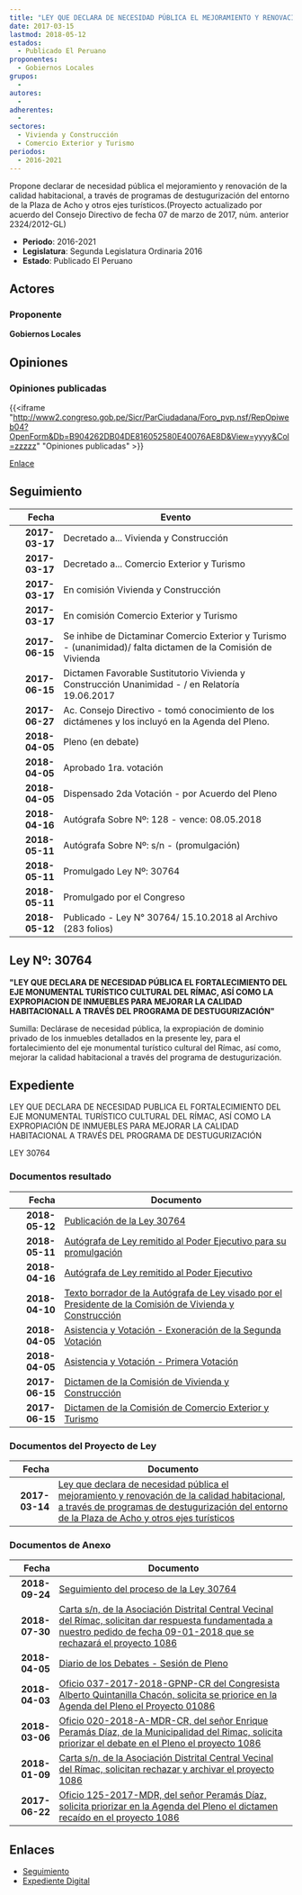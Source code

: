 ```yaml
---
title: "LEY QUE DECLARA DE NECESIDAD PÚBLICA EL MEJORAMIENTO Y RENOVACIÓN DE LA CALIDAD HABITACIONAL"
date: 2017-03-15
lastmod: 2018-05-12
estados: 
  - Publicado El Peruano
proponentes: 
  - Gobiernos Locales
grupos: 
  - 
autores: 
  - 
adherentes: 
  - 
sectores: 
  - Vivienda y Construcción
  - Comercio Exterior y Turismo
periodos: 
  - 2016-2021
---
```


Propone declarar de necesidad pública el mejoramiento y renovación de la calidad habitacional, a través de programas de destugurización del entorno de la Plaza de Acho y otros ejes turísticos.(Proyecto actualizado por acuerdo del Consejo Directivo de fecha 07 de marzo de 2017, núm. anterior 2324/2012-GL)

- **Periodo**: 2016-2021
- **Legislatura**: Segunda Legislatura Ordinaria 2016
- **Estado**: Publicado El Peruano

## Actores

### Proponente

**Gobiernos Locales**


## Opiniones

### Opiniones publicadas

{{<iframe "http://www2.congreso.gob.pe/Sicr/ParCiudadana/Foro_pvp.nsf/RepOpiweb04?OpenForm&Db=B904262DB04DE816052580E40076AE8D&View=yyyy&Col=zzzzz" "Opiniones publicadas" >}}

[Enlace](http://www2.congreso.gob.pe/Sicr/ParCiudadana/Foro_pvp.nsf/RepOpiweb04?OpenForm&Db=B904262DB04DE816052580E40076AE8D&View=yyyy&Col=zzzzz)

## Seguimiento

| Fecha | Evento |
|------:|--------|
| **2017-03-17** | Decretado a... Vivienda y Construcción|
| **2017-03-17** | Decretado a... Comercio Exterior y Turismo|
| **2017-03-17** | En comisión Vivienda y Construcción|
| **2017-03-17** | En comisión Comercio Exterior y Turismo|
| **2017-06-15** | Se inhibe de Dictaminar Comercio Exterior y Turismo - (unanimidad)/ falta dictamen de la Comisión de Vivienda|
| **2017-06-15** | Dictamen Favorable Sustitutorio Vivienda y Construcción Unanimidad - / en Relatoría 19.06.2017|
| **2017-06-27** | Ac. Consejo Directivo - tomó conocimiento de los dictámenes y los incluyó en la Agenda del Pleno.|
| **2018-04-05** | Pleno (en debate)|
| **2018-04-05** | Aprobado 1ra. votación|
| **2018-04-05** | Dispensado 2da Votación - por Acuerdo del Pleno|
| **2018-04-16** | Autógrafa Sobre Nº: 128 - vence: 08.05.2018|
| **2018-05-11** | Autógrafa Sobre Nº: s/n - (promulgación)|
| **2018-05-11** | Promulgado Ley Nº: 30764|
| **2018-05-11** | Promulgado por el Congreso|
| **2018-05-12** | Publicado - Ley N° 30764/ 15.10.2018 al Archivo (283 folios)|

## Ley Nº: 30764

**"LEY QUE DECLARA DE NECESIDAD PÚBLICA EL FORTALECIMIENTO DEL EJE MONUMENTAL TURÍSTICO CULTURAL DEL RÍMAC, ASÍ COMO LA EXPROPIACION DE INMUEBLES PARA MEJORAR LA CALIDAD HABITACIONALL A TRAVÉS DEL PROGRAMA DE DESTUGURIZACIÓN"**

Sumilla: Declárase de necesidad pública, la expropiación de dominio privado de los inmuebles detallados en la presente ley, para el fortalecimiento del eje monumental turístico cultural del Rímac, así como, mejorar la calidad habitacional a través del programa de destugurización.


## Expediente

LEY QUE DECLARA DE NECESIDAD PUBLICA EL FORTALECIMIENTO DEL EJE MONUMENTAL TURÍSTICO CULTURAL DEL RÍMAC, ASÍ COMO LA EXPROPIACIÓN DE INMUEBLES PARA MEJORAR LA CALIDAD HABITACIONAL A TRAVÉS DEL PROGRAMA DE DESTUGURIZACIÓN

LEY 30764


### Documentos resultado

| Fecha | Documento |
|------:|--------|
| **2018-05-12** | [Publicación de la Ley 30764](http://www.leyes.congreso.gob.pe/Documentos/2016_2021/ADLP/Normas_Legales/30764-LEY.pdf) |
| **2018-05-11** | [Autógrafa de Ley remitido al Poder Ejecutivo para su promulgación](http://www.leyes.congreso.gob.pe/Documentos/2016_2021/ADLP/Texto_Aprobado/AU0108620180511.pdf) |
| **2018-04-16** | [Autógrafa de Ley remitido al Poder Ejecutivo](http://www.leyes.congreso.gob.pe/Documentos/2016_2021/Autografas/Ley_y_de_Resolucion_Legislativa/AU0108620180416.pdf) |
| **2018-04-10** | [Texto borrador de la Autógrafa de Ley visado por el Presidente de la Comisión de Vivienda y Construcción](http://www.leyes.congreso.gob.pe/Documentos/2016_2021/Texto_Borrador_de_Autografa/BAU0108620180410.pdf) |
| **2018-04-05** | [Asistencia y Votación - Exoneración de la Segunda Votación](http://www.leyes.congreso.gob.pe/Documentos/2016_2021/Asistencia_y_Votacion/Proyectos_de_Ley/Exoneracion_de_Segunda_Votacion/ESV0108620180405..pdf) |
| **2018-04-05** | [Asistencia y Votación - Primera Votación](http://www.leyes.congreso.gob.pe/Documentos/2016_2021/Asistencia_y_Votacion/Proyectos_de_Ley/AV0108620180405.pdf) |
| **2017-06-15** | [Dictamen de la Comisión de Vivienda y Construcción](http://www.leyes.congreso.gob.pe/Documentos/2016_2021/Dictamenes/Proyectos_de_Ley/01086DC24MAY20170615.pdf) |
| **2017-06-15** | [Dictamen de la Comisión de Comercio Exterior y Turismo](http://www.leyes.congreso.gob.pe/Documentos/2016_2021/Dictamenes/Proyectos_de_Ley/01086DC03MAY20170615.pdf) |

### Documentos del Proyecto de Ley

| Fecha | Documento |
|------:|--------|
| **2017-03-14** | [Ley que declara de necesidad pública el mejoramiento y renovación de la calidad habitacional, a través de programas de destugurización del entorno de la Plaza de Acho y otros ejes turísticos](http://www.leyes.congreso.gob.pe/Documentos/2016_2021/Proyectos_de_Ley_y_de_Resoluciones_Legislativas/PL0108620170314..pdf) |

### Documentos de Anexo

| Fecha | Documento |
|------:|--------|
| **2018-09-24** | [Seguimiento del proceso de la Ley 30764](http://www.leyes.congreso.gob.pe/Documentos/2016_2021/Seguimiento_de_Proyectos_de_Ley/01086PL20180924.pdf) |
| **2018-07-30** | [Carta s/n, de la Asociación Distrital Central Vecinal del Rímac, solicitan dar respuesta fundamentada a nuestro pedido de fecha 09-01-2018 que se rechazará el proyecto 1086](http://www.leyes.congreso.gob.pe/Documentos/2016_2021/Oficios/Otras_Instituciones/CARTA-S-N-CEVE.pdf) |
| **2018-04-05** | [Diario de los Debates - Sesión de Pleno](http://www.leyes.congreso.gob.pe/Documentos/2016_2021/ADLP/Diario_Debates/30764-TDD.pdf) |
| **2018-04-03** | [Oficio 037-2017-2018-GPNP-CR del Congresista Alberto Quintanilla Chacón, solicita se priorice en la Agenda del Pleno el Proyecto 01086](http://www.leyes.congreso.gob.pe/Documentos/2016_2021/Oficios/Congresistas/OFICIO-037-2017-2018-GPNP-CR.pdf) |
| **2018-03-06** | [Oficio 020-2018-A-MDR-CR, del señor Enrique Peramás Díaz, de la Municipalidad del Rimac, solicita priorizar el debate en el Pleno el proyecto 1086](http://www.leyes.congreso.gob.pe/Documentos/2016_2021/Oficios/Otras_Instituciones/OFICIO-020-2018-A-MDR.PDF) |
| **2018-01-09** | [Carta s/n, de la Asociación Distrital Central Vecinal del Rímac, solicitan rechazar y archivar el proyecto 1086](http://www.leyes.congreso.gob.pe/Documentos/2016_2021/Oficios/Otras_Instituciones/CARTA-S-N-CEVE-RIMAC.pdf) |
| **2017-06-22** | [Oficio 125-2017-MDR, del señor Peramás Díaz, solicita priorizar en la Agenda del Pleno el dictamen recaído en el proyecto 1086](http://www.leyes.congreso.gob.pe/Documentos/2016_2021/Oficios/Otras_Instituciones/OFICIO-125-2017-MDR.pdf) |

## Enlaces 

- [Seguimiento](http://www2.congreso.gob.pe/Sicr/TraDocEstProc/CLProLey2016.nsf/f7fff46988ca05b1052578e100829cc7/786198672f5e081d052580e40073a466?OpenDocument)
- [Expediente Digital](http://www2.congreso.gob.pehttp://www2.congreso.gob.pe/Sicr/TraDocEstProc/CLProLey2016.nsf/f7fff46988ca05b1052578e100829cc7/786198672f5e081d052580e40073a466?OpenDocument&Click=05257FB7005EB655.eb71d0cf91d8294e05256cdf006b5706/$Body/0.1C6C)
